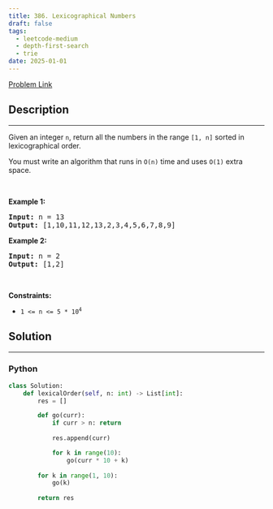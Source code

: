 ```yaml
---
title: 386. Lexicographical Numbers
draft: false
tags: 
  - leetcode-medium
  - depth-first-search
  - trie
date: 2025-01-01
---
```


[Problem Link](https://leetcode.com/problems/lexicographical-numbers/)

## Description

---
<p>Given an integer <code>n</code>, return all the numbers in the range <code>[1, n]</code> sorted in lexicographical order.</p>

<p>You must write an algorithm that runs in&nbsp;<code>O(n)</code>&nbsp;time and uses <code>O(1)</code> extra space.&nbsp;</p>

<p>&nbsp;</p>
<p><strong class="example">Example 1:</strong></p>
<pre><strong>Input:</strong> n = 13
<strong>Output:</strong> [1,10,11,12,13,2,3,4,5,6,7,8,9]
</pre><p><strong class="example">Example 2:</strong></p>
<pre><strong>Input:</strong> n = 2
<strong>Output:</strong> [1,2]
</pre>
<p>&nbsp;</p>
<p><strong>Constraints:</strong></p>

<ul>
	<li><code>1 &lt;= n &lt;= 5 * 10<sup>4</sup></code></li>
</ul>


## Solution

---
### Python
``` py title='lexicographical-numbers'
class Solution:
    def lexicalOrder(self, n: int) -> List[int]:
        res = []

        def go(curr):
            if curr > n: return
            
            res.append(curr)

            for k in range(10):
                go(curr * 10 + k)
        
        for k in range(1, 10):
            go(k)
        
        return res

```

